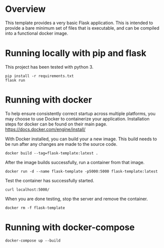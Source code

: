 # Overview
This template provides a very basic Flask application. This is intended to provide a bare minimum set of files that is executable, and can be compiled into a functional docker image.

# Running locally with pip and flask
This project has been tested with python 3.
```
pip install -r requirements.txt
flask run
```

# Running with docker
To help ensure consistently correct startup across multiple platforms, you may choose to use Docker to containerize your application.  Installation steps for docker can be found on their main page.
https://docs.docker.com/engine/install/

With Docker installed, you can build your a new image. This build needs to be run after any changes are made to the source code.
```
docker build --tag=flask-template:latest .
```

After the image builds successfully, run a container from that image.
```
docker run -d --name flask-template -p5000:5000 flask-template:latest
```

Test the container has successfully started.
```
curl localhost:5000/
```

When you are done testing, stop the server and remove the container.
```
docker rm -f flask-template
```

# Running with docker-compose
```
docker-compose up --build
```
